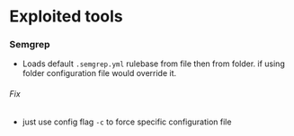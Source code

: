 # Exploited tools

### Semgrep
- Loads default `.semgrep.yml` rulebase from file then from folder. if using folder configuration file would override it.

###### Fix
-  just use config flag `-c` to force specific configuration file


